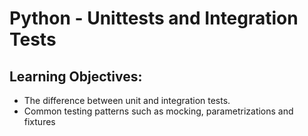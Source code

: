 # Python - Unittests and Integration Tests

## Learning Objectives:
- The difference between unit and integration tests.
- Common testing patterns such as mocking, parametrizations and fixtures